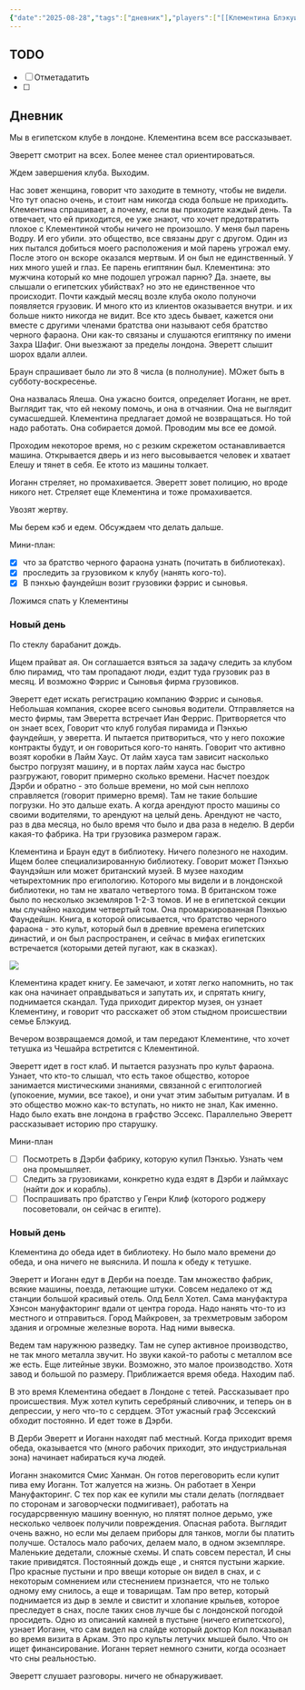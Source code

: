 ```yaml
---
{"date":"2025-08-28","tags":["дневник"],"players":["[[Клементина Блэкуид]]","[[Иоганн Браун]]","[[Эверетт Уитлок Астер-Уайт]]"],"campaign":"[[Маски Ньярлахотепа]]","world-date":"12 февраля 1925","world-time-start":"17:25","dg-publish":true,"previous-session":"[[20 августа 2025]]","next-session":null,"permalink":"/28-avgusta-2025/","dgPassFrontmatter":true}
---
```



## TODO
- [ ] Отметадатить
- [ ] 

## Дневник
Мы в египетском клубе в лондоне. Клементина всем все рассказывает. 

Эверетт смотрит на всех. Более менее стал ориентироваться. 

Ждем завершения клуба. Выходим.

Нас зовет женщина, говорит что заходите в темноту, чтобы не видели. Что тут опасно очень, и стоит нам никогда сюда больше не приходить. Клементина спрашивает, а почему, если вы приходите каждый день. Та отвечает, что ей приходится, ее уже знают, что хочет предотвратить плохое с Клементиной чтобы ничего не произошло. У меня был парень Водру. И его убили. это общество, все связаны друг с другом. Один из них пытался добиться моего расположения и мой парень угрожал ему. После этого он вскоре оказался мертвым. И он был не единственный. У них много ушей и глаз. Ее парень египтянин был. Клементина: это мужчина который ко мне подошел угрожал парню? Да. знаете, вы слышали о египетских убийствах? но это не единственное что происходит. Почти каждый месяц возле клуба около полуночи появляется грузовик. И много кто из клиентов оказывается внутри. и их больше никто никогда не видит. Все кто здесь бывает, кажется они вместе с другими членами братства они называют себя братство черного фараона. Они как-то связаны и слушаются египтянку по имени Захра Шафиг. Они выезжают за пределы лондона. Эверетт слышит шорох вдали аллеи. 

Браун спрашивает было ли это 8 числа (в полнолуние). МОжет быть в субботу-воскресенье. 

Она назвалась Ялеша. Она ужасно боится, определяет Иоганн, не врет. Выглядит так, что ей некому помочь, и она в отчаянии. Она не выглядит сумасшедшей. Клементина предлагает домой не возвращаться. Но той надо работать. Она собирается домой. Проводим мы все ее домой. 

Проходим некоторое время, но с резким скрежетом останавливается машина. Открывается дверь и из него высовывается человек и хватает Елешу и тянет в себя. Ее ктото из машины толкает. 

Иоганн стреляет, но промахивается. 
Эверетт зовет полицию, но вроде никого нет. 
Стреляет еще Клементина и тоже промахивается. 

Увозят жертву.

Мы берем кэб и едем.
Обсуждаем что делать дальше. 

Мини-план:
- [x] что за братство черного фараона узнать (почитать в библиотеках).
- [x] проследить за грузовиком к клубу (нанять кого-то). 
- [x] В пэнхью фаундейшн возит грузовики фэррис и сыновья. 

Ложимся спать у Клементины

### Новый день
По стеклу барабанит дождь. 

Ищем прайват ая. Он соглашается взяться за задачу следить за клубом блю пирамид, что там пропадают люди, ездит туда грузовик раз в месяц. И возможно Фэррис и Сыновья фирма грузовиков. 

Эверетт едет искать регистрацию компанию Фэррис и сыновья. Небольшая компания, скорее всего сыновья водители. Отправляется на место фирмы, там Эверетта встречает Иан Феррис. Притворяется что он знает всех, Говорит что клуб голубая пирамида и Пэнхью фаундейшн, у эверетта. И пытается притвориться, что у него похожие контракты будут, и он говориться кого-то нанять. Говорит что активно возят коробки в Лайм Хаус. От лайм хауса там зависит насколько быстро погрузят машину, и в портах лайм хауса нас быстро разгружают, говорит примерно сколько времени. Насчет поездок Дэрби и обратно - это больше времени, но мой сын неплохо справляется (говорит примерно время). Там не такие большие погрузки. Но это дальше ехать. А когда арендуют просто машины со своими водителями, то арендуют на целый день. 
Арендуют не часто, раз в два месяца, но было время что было и два раза в неделю. В дерби какая-то фабрика. На три грузовика размером гараж. 

Клементина и Браун едут в библиотеку. Ничего полезного не находим. Ищем более специализированную библиотеку. Говорит может Пэнхью Фаундэйшн или может британский музей. В музее находим четырехтомник про египологию. Которого мы видели и в лондонской библиотеки, но там не хватало четвертого тома. В британском тоже было по несколько экземляров 1-2-3 томов. И не в египетской секции мы случайно находим четвертый том. Она промаркированная Пэнхью Фаундейшн. Книга, в которой описывается, что братство черного фараона - это культ, который был в древние времена египетских династий, и он был распространен, и сейчас в мифах египетских встречается (которыми детей пугают, как в сказках).

![](https://foundry.owlbeardm.com/CoC/papers/england/4.png)

Клементина крадет книгу. Ее замечают, и хотят легко напомнить, но так как она начинает оправдываться и запутать их, и спрятать книгу, поднимается скандал. Туда приходит директор музея, он узнает Клементину, и говорит что расскажет об этом стыдном происшествии семье Блэкуид. 

Вечером возвращаемся домой, и там передают Клементине, что хочет тетушка из Чешайра встретится с Клементиной. 

Эверетт идет в гост клаб. И пытается разузнать про культ фараона. Узнает, что кто-то слышал, что есть такое общество, которое занимается мистическими знаниями, связанной с египтологией (упокоение, мумии, все такое), и они учат этим забытым ритуалам. И в это общество можно как-то вступать, но никто не знал, Как именно. Надо было ехать вне лондона в графство Эссекс. Параллельно Эверетт рассказывает историю про старушку. 

Мини-план
- [ ] Посмотреть в Дэрби фабрику, которую купил Пэнхью. Узнать чем она промышляет.
- [ ] Следить за грузовиками, конкретно куда ездят в Дэрби и лаймхаус (найти док и корабль).
- [ ] Поспрашивать про братство у Генри Клиф (которого роджеру посоветовали, он сейчас в египте).

### Новый день
Клементина до обеда идет в библиотеку. Но было мало времени до обеда, и она ничего не выяснила. И пошла к обеду к тетушке.

Эверетт и Иоганн едут в Дерби на поезде. Там множество фабрик, всякие машины, поезда, летающие штуки. Совсем недалеко от жд станции большой красивый отель. Олд Белл Хотел. Сама мануфактура Хэнсон мануфакторинг вдали от центра города. Надо нанять что-то из местного и отправиться. Город Майкровен, за трехметровым забором здания и огромные железные ворота. Над ними вывеска. 

Ведем там наружнюю разведку. Там не супер активное производство, не так много металла звучит. Но звуки какой-то работы с металлом все же есть. Еще литейные звуки. Возможно, это малое производство. Хотя завод и большой по размеру. Приближается время обеда. Находим паб.

В это время Клементина обедает в Лондоне с тетей. Рассказывает про происшествия. Муж хотел купить серебряный сливочник, и теперь он в депрессии, у него что-то с сердцем. ЭТот ужасный граф Эссекский обходит постоянно. И едет тоже в Дэрби.

В Дерби Эверетт и Иоганн находят паб местный. Когда приходит время обеда, оказывается что (много рабочих приходит, это индустриальная зона) начинает набираться куча людей. 

Иоганн знакомится Смис Ханман. Он готов переговорить если купит пива ему Иоганн. Тот жалуется на жизнь. Он работает в Хенри Мануфакторинг. С тех пор как ее купили мы стали делать (поглядвает по сторонам и заговорчески подмигивает), работать на государсрвенную машину военную, но плятят полное дерьмо, уже несколько челвоек получили повреждения. Опасная работа. Выглядит очень важно, но если мы делаем приборы для танков, могли бы платить получше. Осталось мало рабочих, делаем мало, в одном экземпляре. Маленькие дедетали, сложные схемы. И спать совсем перестал, И сны такие привидятся. Постоянный дождь еще , и снятся пустыни жаркие.  Про красные пустыни и про ввещи которые он видел в снах, и с некоторым сомнением или стеснением признается, что не только одному ему снилось, а еще и товарищам. Там про ветер, который поднимается из дыр в земле и свистит и хлопание крыльев, которое преследует в снах, после таких снов лучше бы с лондонской погодой просидеть. Одно из описаний камней в пустыне (ничего египетского), узнает Иоганн, что сам видел на слайде который доктор Кол показывал во время визита в Аркам. Это про культы летучих мышей было. Что он ищет финансирование. Иоганн теряет немного сэнити, когда осознает что сны реальностью. 

Эверетт слушает разговоры. ничего не обнаруживает. 